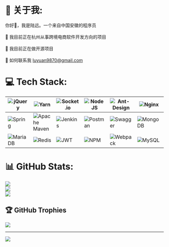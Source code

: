 

<!--
**luyuan9870/luyuan9870** is a ✨ _special_ ✨ repository because its `README.md` (this file) appears on your GitHub profile.

Here are some ideas to get you started:

- 🔭 I’m currently working on ...
- 🌱 I’m currently learning ...
- 👯 I’m looking to collaborate on ...
- 🤔 I’m looking for help with ...
- 💬 Ask me about ...
- 📫 How to reach me: ...
- 😄 Pronouns: ...
- ⚡ Fun fact: ...
-->
# 💫 关于我:

你好👋，我是陆远。一个来自中国安徽的程序员
<br />
<br />🔭 我目前正在杭州从事跨境电商软件开发方向的项目
<br />
<br />🌱 我目前正在做开源项目
<br />
<br />💬 如何联系我 luyuan9870@gmail.com<br />

# 💻 Tech Stack:


| ![jQuery](https://img.shields.io/badge/jquery-%230769AD.svg?style=for-the-badge&logo=jquery&logoColor=white)     | ![Yarn](https://img.shields.io/badge/yarn-%232C8EBB.svg?style=for-the-badge&logo=yarn&logoColor=white)                          | ![Socket.io](https://img.shields.io/badge/Socket.io-black?style=for-the-badge&logo=socket.io&badgeColor=010101) | ![NodeJS](https://img.shields.io/badge/node.js-6DA55F?style=for-the-badge&logo=node.js&logoColor=white)      | ![Ant-Design](https://img.shields.io/badge/-AntDesign-%230170FE?style=for-the-badge&logo=ant-design&logoColor=white)<br /> | ![Nginx](https://img.shields.io/badge/nginx-%23009639.svg?style=for-the-badge&logo=nginx&logoColor=white)           | ![Docker](https://img.shields.io/badge/docker-%230db7ed.svg?style=for-the-badge&logo=docker&logoColor=white)<br /> |
| ---------------------------------------------------------------------------------------------------------------- | ------------------------------------------------------------------------------------------------------------------------------- | --------------------------------------------------------------------------------------------------------------- | ------------------------------------------------------------------------------------------------------------ | ------------------------------------------------------------------------------------------------------------------------ | ------------------------------------------------------------------------------------------------------------------- | ---------------------------------------------------------------------------------------------------------------- |
| ![Spring](https://img.shields.io/badge/spring-%236DB33F.svg?style=for-the-badge&logo=spring&logoColor=white)<br /> | ![Apache Maven](https://img.shields.io/badge/Apache%20Maven-C71A36?style=for-the-badge&logo=Apache%20Maven&logoColor=white)<br /> | ![Jenkins](https://img.shields.io/badge/jenkins-%232C5263.svg?style=for-the-badge&logo=jenkins&logoColor=white) | ![Postman](https://img.shields.io/badge/Postman-FF6C37?style=for-the-badge&logo=postman&logoColor=white)<br /> | ![Swagger](https://img.shields.io/badge/-Swagger-%23Clojure?style=for-the-badge&logo=swagger&logoColor=white)<br />        | ![MongoDB](https://img.shields.io/badge/MongoDB-%234ea94b.svg?style=for-the-badge&logo=mongodb&logoColor=white)<br /> | ![ESLint](https://img.shields.io/badge/ESLint-4B3263?style=for-the-badge&logo=eslint&logoColor=white)<br />        |
| ![MariaDB](https://img.shields.io/badge/MariaDB-003545?style=for-the-badge&logo=mariadb&logoColor=white)         | ![Redis](https://img.shields.io/badge/redis-%23DD0031.svg?style=for-the-badge&logo=redis&logoColor=white)                       | ![JWT](https://img.shields.io/badge/JWT-black?style=for-the-badge&logo=JSON%20web%20tokens)                     | ![NPM](https://img.shields.io/badge/NPM-%23000000.svg?style=for-the-badge&logo=npm&logoColor=white)          | ![Webpack](https://img.shields.io/badge/webpack-%238DD6F9.svg?style=for-the-badge&logo=webpack&logoColor=black)<br />      | ![MySQL](https://img.shields.io/badge/mysql-%2300f.svg?style=for-the-badge&logo=mysql&logoColor=white)<br />          | ![LINUX](https://img.shields.io/badge/Linux-FCC624?style=for-the-badge&logo=linux&logoColor=black)<br />           |
# 📊 GitHub Stats:

![](https://github-readme-stats.vercel.app/api?username=luyuan9870&theme=radical&hide_border=false&include_all_commits=false&count_private=false)<br/>
![](https://github-readme-streak-stats.herokuapp.com/?user=luyuan9870&theme=radical&hide_border=false)<br/>
![](https://github-readme-stats.vercel.app/api/top-langs/?username=luyuan9870&theme=radical&hide_border=false&include_all_commits=false&count_private=false&layout=compact)

## 🏆 GitHub Trophies

![](https://github-profile-trophy.vercel.app/?username=luyuan9870&theme=radical&no-frame=false&no-bg=true&margin-w=4)


---
[![](https://visitcount.itsvg.in/api?id=luyuan9870&icon=0&color=1)](https://visitcount.itsvg.in)

<!-- Proudly created with GPRM ( https://gprm.itsvg.in ) -->

